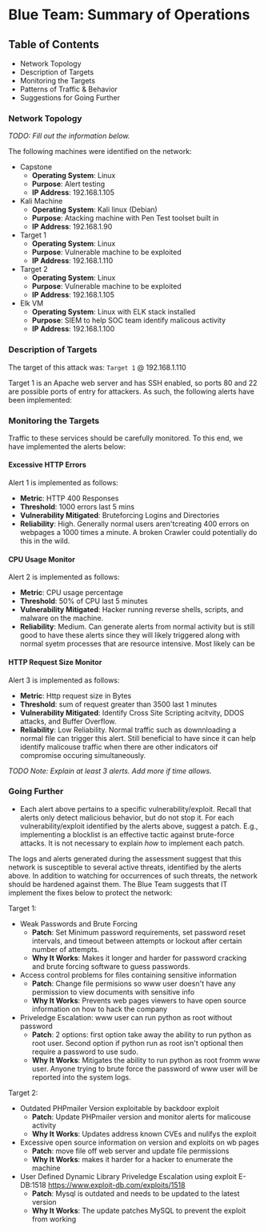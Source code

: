 # Blue Team: Summary of Operations

## Table of Contents
- Network Topology
- Description of Targets
- Monitoring the Targets
- Patterns of Traffic & Behavior
- Suggestions for Going Further

### Network Topology
_TODO: Fill out the information below._

The following machines were identified on the network:
- Capstone
  - **Operating System**: Linux
  - **Purpose**: Alert testing
  - **IP Address**: 192.168.1.105
- Kali Machine
  - **Operating System**: Kali linux (Debian)
  - **Purpose**: Atacking machine with Pen Test toolset built in
  - **IP Address**: 192.168.1.90
- Target 1
  - **Operating System**: Linux
  - **Purpose**: Vulnerable machine to be exploited
  - **IP Address**: 192.168.1.110
- Target 2
  - **Operating System**: Linux
  - **Purpose**: Vulnerable machine to be exploited
  - **IP Address**: 192.168.1.105
- Elk VM 
  - **Operating System**: Linux with ELK stack installed
  - **Purpose**: SIEM to help SOC team identify malicous activity 
  - **IP Address**: 192.168.1.100

### Description of Targets

The target of this attack was: `Target 1` @ 192.168.1.110

Target 1 is an Apache web server and has SSH enabled, so ports 80 and 22 are possible ports of entry for attackers. As such, the following alerts have been implemented:

### Monitoring the Targets

Traffic to these services should be carefully monitored. To this end, we have implemented the alerts below:

#### Excessive HTTP Errors

Alert 1 is implemented as follows:
  - **Metric**: HTTP 400 Responses
  - **Threshold**: 1000 errors last 5 mins
  - **Vulnerability Mitigated**: Bruteforcing Logins and Directories
  - **Reliability**: High. Generally normal users aren'tcreating 400 errors on webpages a 1000 times a minute. A broken Crawler could potentially do this   in the wild. 

#### CPU Usage Monitor
Alert 2 is implemented as follows:
  - **Metric**: CPU usage percentage
  - **Threshold**: 50% of CPU last 5 minutes
  - **Vulnerability Mitigated**: Hacker running reverse shells, scripts, and malware on the machine. 
  - **Reliability**: Medium. Can generate alerts from normal activity but is still good to have these alerts since they will likely triggered along with normal syetm processes that are resource intensive. Most likely can be 

#### HTTP Request Size Monitor
Alert 3 is implemented as follows:
  - **Metric**: Http request size in Bytes
  - **Threshold**: sum of request greater than 3500 last 1 minutes
  - **Vulnerability Mitigated**: Identify Cross Site Scripting acitvity, DDOS attacks, and Buffer Overflow. 
  - **Reliability**: Low Reliability. Normal traffic such as downnloading a normal file can trigger this alert. Still beneficial to have since it can help identify malicouse traffic when there are other indicators oif compromise occuring simultaneously. 

_TODO Note: Explain at least 3 alerts. Add more if time allows._

### Going Further 
- Each alert above pertains to a specific vulnerability/exploit. Recall that alerts only detect malicious behavior, but do not stop it. For each vulnerability/exploit identified by the alerts above, suggest a patch. E.g., implementing a blocklist is an effective tactic against brute-force attacks. It is not necessary to explain _how_ to implement each patch.

The logs and alerts generated during the assessment suggest that this network is susceptible to several active threats, identified by the alerts above. In addition to watching for occurrences of such threats, the network should be hardened against them. The Blue Team suggests that IT implement the fixes below to protect the network:

Target 1:
- Weak Passwords and Brute Forcing 
  - **Patch**: Set Minimum password requirements, set password reset intervals, and timeout between attempts or lockout after certain number of attempts.
  - **Why It Works**: Makes it longer and harder for password cracking and brute forcing software to guess passwords. 
- Access control problems for files containing sensitive information 
  - **Patch**: Change file permisions so www user doesn't have any permission to view documents with sensitive info 
  - **Why It Works**: Prevents web pages viewers to have open source information on how to hack the company 
- Priveledge Escalation: www user can run python as root without password
  - **Patch**: 2 options: first option take away the ability to run python as root user. Second option if python run as root isn't optional then require a password to use sudo. 
  - **Why It Works**: Mitigates the ability to run python as root fromm www user. Anyone trying to brute force the password of www user will be reported into the system logs. 

Target 2:
- Outdated PHPmailer Version exploitable by backdoor exploit 
  - **Patch**: Update PHPmailer version and monitor alerts for malicouse activity 
  - **Why It Works**: Updates address known CVEs and  nulifys the exploit
- Excessive open source information on version and exploits on wb pages
  - **Patch**: move file off web server and update file permissions
  - **Why It Works**: makes it harder for a hacker to enumerate the machine
-  User Defined Dynamic Library Priveledge Escalation using exploit E-DB:1518 https://www.exploit-db.com/exploits/1518
    -  **Patch**:  Mysql is outdated and needs to be updated to the latest version
    -  **Why It Works**: The update patches MySQL to prevent the exploit from working
